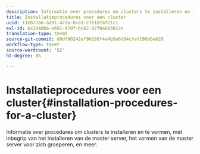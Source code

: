 ```yaml
---
description: Informatie over procedures om clusters te installeren en te vormen, met inbegrip van het installeren van de master server, het vormen van de master server voor zich groeperen, en meer.
title: Installatieprocedures voor een cluster
uuid: 11eb77a6-ad01-47da-bca1-c76107af21c1
exl-id: 6c294db6-e691-47df-bc62-87f0a693822c
translation-type: tm+mt
source-git-commit: d9df90242ef96188f4e4b5e6d04cfef196b0a628
workflow-type: tm+mt
source-wordcount: '52'
ht-degree: 0%

---
```


# Installatieprocedures voor een cluster{#installation-procedures-for-a-cluster}

Informatie over procedures om clusters te installeren en te vormen, met inbegrip van het installeren van de master server, het vormen van de master server voor zich groeperen, en meer.
